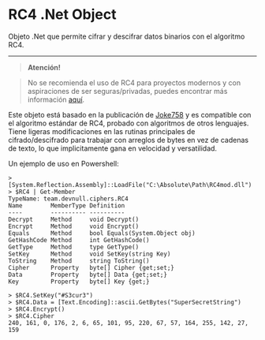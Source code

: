 
# RC4 .Net Object

Objeto .Net que permite cifrar y descifrar datos binarios con el algoritmo RC4.

-----------------

> **Atención!**

> No se recomienda el uso de RC4 para proyectos modernos y con aspiraciones de ser seguras/privadas, puedes encontrar más información [aquí](https://en.wikipedia.org/wiki/RC4).

Este objeto está basado en la publicación de [Joke758](http://codes-sources.commentcamarche.net/source/41581-rc4-encrypt-decrypt-fonction) y es compatible con el algoritmo estándar de RC4, probado con algoritmos de otros lenguajes. Tiene ligeras modificaciones en las rutinas principales de cifrado/descifrado para trabajar con arreglos de bytes en vez de cadenas de texto, lo que implicitamente gana en velocidad y versatilidad.

Un ejemplo de uso en Powershell:

	> [System.Reflection.Assembly]::LoadFile("C:\Absolute\Path\RC4mod.dll")
	> $RC4 | Get-Member
	TypeName: team.devnull.ciphers.RC4
	Name        MemberType Definition
	----        ---------- ----------
	Decrypt     Method     void Decrypt()
	Encrypt     Method     void Encrypt()
	Equals      Method     bool Equals(System.Object obj)
	GetHashCode Method     int GetHashCode()
	GetType     Method     type GetType()
	SetKey      Method     void SetKey(string Key)
	ToString    Method     string ToString()
	Cipher      Property   byte[] Cipher {get;set;}
	Data        Property   byte[] Data {get;set;}
	Key         Property   byte[] Key {get;}

	> $RC4.SetKey("#S3cur3")
	> $RC4.Data = [Text.Encoding]::ascii.GetBytes("SuperSecretString")
	> $RC4.Encrypt()
	> $RC4.Cipher
	240, 161, 0, 176, 2, 6, 65, 101, 95, 220, 67, 57, 164, 255, 142, 27, 159